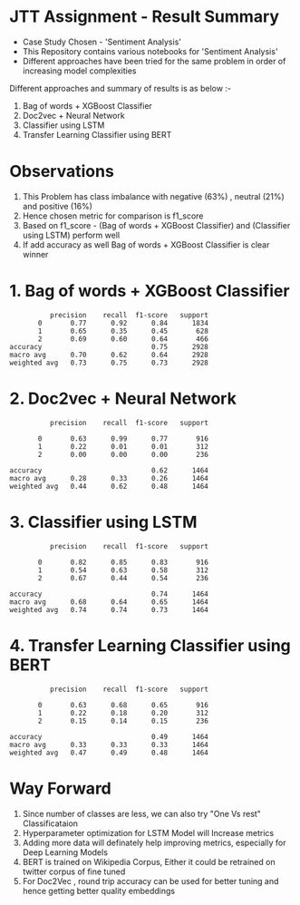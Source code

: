 # JTT Assignment - Result Summary
- Case Study Chosen - 'Sentiment Analysis'
- This Repository contains various notebooks for 'Sentiment Analysis'<br />
- Different approaches have been tried for the same problem in order of increasing model complexities

Different approaches and summary of results is as below :- <br />
1. Bag of words + XGBoost Classifier
2. Doc2vec + Neural Network
3. Classifier using LSTM 
4. Transfer Learning Classifier using BERT


# Observations
1. This Problem has class imbalance with negative (63%) , neutral (21%) and positive (16%) <br />
2. Hence chosen metric for comparison is f1_score
3. Based on f1_score - (Bag of words + XGBoost Classifier) and (Classifier using LSTM) perform well
4. If add accuracy as well Bag of words + XGBoost Classifier is clear winner

# 1. Bag of words + XGBoost Classifier
              precision    recall  f1-score   support
           0       0.77      0.92      0.84      1834
           1       0.65      0.35      0.45       628
           2       0.69      0.60      0.64       466
    accuracy                           0.75      2928
    macro avg      0.70      0.62      0.64      2928
    weighted avg   0.73      0.75      0.73      2928

# 2. Doc2vec + Neural Network
              precision    recall  f1-score   support

           0       0.63      0.99      0.77       916
           1       0.22      0.01      0.01       312
           2       0.00      0.00      0.00       236

    accuracy                           0.62      1464
    macro avg      0.28      0.33      0.26      1464
    weighted avg   0.44      0.62      0.48      1464

# 3. Classifier using LSTM 
              precision    recall  f1-score   support

           0       0.82      0.85      0.83       916
           1       0.54      0.63      0.58       312
           2       0.67      0.44      0.54       236

    accuracy                           0.74      1464
    macro avg      0.68      0.64      0.65      1464
    weighted avg   0.74      0.74      0.73      1464
   

# 4. Transfer Learning Classifier using BERT
              precision    recall  f1-score   support

           0       0.63      0.68      0.65       916
           1       0.22      0.18      0.20       312
           2       0.15      0.14      0.15       236

    accuracy                           0.49      1464
    macro avg      0.33      0.33      0.33      1464
    weighted avg   0.47      0.49      0.48      1464
   
# Way Forward
1. Since number of classes are less, we can also try "One Vs rest" Classificataion
2. Hyperparameter optimization for LSTM Model will Increase metrics
3. Adding more data will definately help improving metrics, especially for Deep Learning Models
4. BERT is trained on Wikipedia Corpus, Either it could be retrained on twitter corpus of fine tuned
5. For Doc2Vec , round trip accuracy can be used for better tuning and hence getting better quality embeddings
